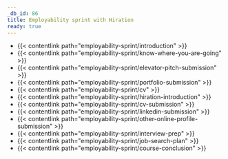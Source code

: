 ```yaml
---
_db_id: 86
title: Employability sprint with Hiration
ready: true
---
```



- {{< contentlink path="employability-sprint/introduction" >}}
- {{< contentlink path="employability-sprint/know-where-you-are-going" >}}
- {{< contentlink path="employability-sprint/elevator-pitch-submission" >}}
- {{< contentlink path="employability-sprint/portfolio-submission" >}}
- {{< contentlink path="employability-sprint/cv" >}}
- {{< contentlink path="employability-sprint/hiration-introduction" >}}
- {{< contentlink path="employability-sprint/cv-submission" >}}
- {{< contentlink path="employability-sprint/linkedin-submission" >}}
- {{< contentlink path="employability-sprint/other-online-profile-submission" >}}
- {{< contentlink path="employability-sprint/interview-prep" >}}
- {{< contentlink path="employability-sprint/job-search-plan" >}}
- {{< contentlink path="employability-sprint/course-conclusion" >}}
